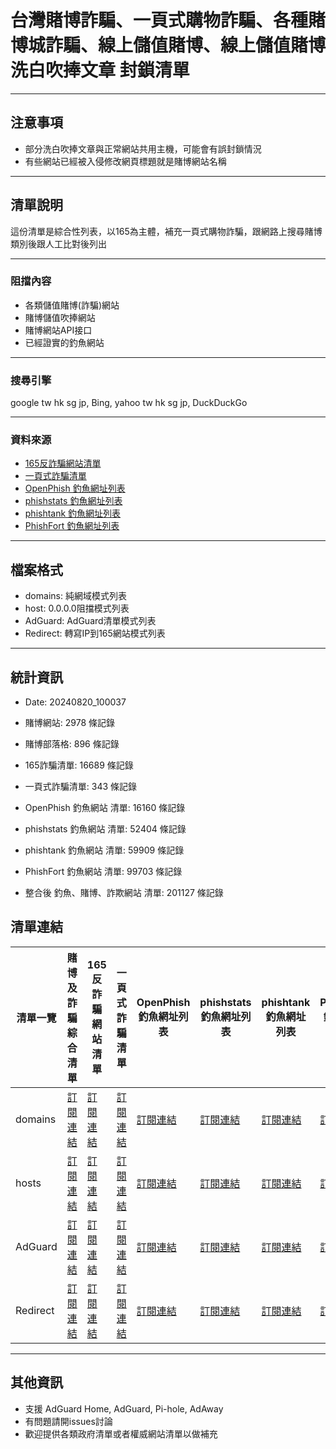 # 台灣賭博詐騙、一頁式購物詐騙、各種賭博城詐騙、線上儲值賭博、線上儲值賭博洗白吹捧文章 封鎖清單
----------------------------------------------------------------
## 注意事項
- 部分洗白吹捧文章與正常網站共用主機，可能會有誤封鎖情況
- 有些網站已經被入侵修改網頁標題就是賭博網站名稱

----------------------------------------------------------------
## 清單說明
這份清單是綜合性列表，以165為主體，補充一頁式購物詐騙，跟網路上搜尋賭博類別後跟人工比對後列出

----------------------------------------------------------------
### 阻擋內容
- 各類儲值賭博(詐騙)網站
- 賭博儲值吹捧網站
- 賭博網站API接口
- 已經證實的釣魚網站

----------------------------------------------------------------
### 搜尋引擎
 google tw hk sg jp, Bing, yahoo tw hk sg jp, DuckDuckGo

----------------------------------------------------------------
### 資料來源
- [165反詐騙網站清單](https://data.gov.tw/dataset/160055)
- [一頁式詐騙清單](https://data.gov.tw/dataset/165027)
- [OpenPhish 釣魚網址列表](https://openphish.com)
- [phishstats 釣魚網址列表](https://phishstats.info/)
- [phishtank 釣魚網址列表](https://www.phishtank.com/)
- [PhishFort 釣魚網址列表](https://www.phishfort.com/)

----------------------------------------------------------------
## 檔案格式
- domains: 純網域模式列表
- host: 0.0.0.0阻擋模式列表
- AdGuard: AdGuard清單模式列表
- Redirect: 轉寫IP到165網站模式列表

----------------------------------------------------------------
## 統計資訊
- Date: 20240820_100037

- 賭博網站: 2978 條記錄
- 賭博部落格: 896 條記錄
- 165詐騙清單: 16689 條記錄
- 一頁式詐騙清單: 343 條記錄
- OpenPhish 釣魚網站 清單: 16160 條記錄
- phishstats 釣魚網站 清單: 52404 條記錄
- phishtank 釣魚網站 清單: 59909 條記錄
- PhishFort 釣魚網站 清單: 99703 條記錄
- 整合後 釣魚、賭博、詐欺網站 清單: 201127 條記錄

## 清單連結
|     清單一覽    | 賭博及詐騙綜合清單                                          | 165反詐騙網站清單                                          | 一頁式詐騙清單                                   | OpenPhish 釣魚網址列表                                    | phishstats 釣魚網址列表                                   | phishtank 釣魚網址列表                                           |PhishFort 釣魚網址列表                                           |賭博部落格列表                                             |
| -------------- | ---------------------------------------------------- | ---------------------------------------------------- | ---------------------------------------------------- | -------------------------------------------------------- | ----------------------------------------------------- | ---------------------------------------------------- | ---------------------------------------------------- | ---------------------------------------------------- |
| domains        | [訂閱連結](https://raw.githubusercontent.com/shiuh67/Family_Block_List/main/Fraud-and-Gambling-Domains.txt)     | [訂閱連結](https://raw.githubusercontent.com/shiuh67/Family_Block_List/main/TW-165-Anti-Fraud-domains.txt)     | [訂閱連結](https://raw.githubusercontent.com/shiuh67/Family_Block_List/main/TW-Shopping-Fraud-domains.txt)     | [訂閱連結](https://raw.githubusercontent.com/shiuh67/Family_Block_List/main/OpenPhish-Phishing-domains.txt)     | [訂閱連結](https://raw.githubusercontent.com/shiuh67/Family_Block_List/main/phishstats-Phishing-Blacklists-domains.txt)     | [訂閱連結](https://raw.githubusercontent.com/shiuh67/Family_Block_List/main/PhishTank-Phishing-Blacklists-domains.txt) | [訂閱連結](https://raw.githubusercontent.com/shiuh67/Family_Block_List/main/phishfort-Phishing-Blacklists-domains.txt) | [訂閱連結](https://raw.githubusercontent.com/shiuh67/Family_Block_List/main/Blog-Gambling-and-Fraud-domains.txt) |
| hosts          | [訂閱連結](https://raw.githubusercontent.com/shiuh67/Family_Block_List/main/Fraud-and-Gambling_Host.txt)   | [訂閱連結](https://raw.githubusercontent.com/shiuh67/Family_Block_List/main/TW-165-Anti-Fraud-host.txt)   | [訂閱連結](https://raw.githubusercontent.com/shiuh67/Family_Block_List/main/TW-Shopping-Fraud-host.txt)   | [訂閱連結](https://raw.githubusercontent.com/shiuh67/Family_Block_List/main/OpenPhish-Phishing-host.txt)   | [訂閱連結](https://raw.githubusercontent.com/shiuh67/Family_Block_List/main/phishstats-Phishing-Blacklists-host.txt)   | [訂閱連結](https://raw.githubusercontent.com/shiuh67/Family_Block_List/main/PhishTank-Phishing-Blacklists-host.txt) | [訂閱連結](https://raw.githubusercontent.com/shiuh67/Family_Block_List/main/phishfort-Phishing-Blacklists-host.txt) | [訂閱連結](https://raw.githubusercontent.com/shiuh67/Family_Block_List/main/Blog-Gambling-and-Fraud-host.txt) |
| AdGuard        | [訂閱連結](https://raw.githubusercontent.com/shiuh67/Family_Block_List/main/Fraud-and-Gambling-AdGuard.txt)   | [訂閱連結](https://raw.githubusercontent.com/shiuh67/Family_Block_List/main/TW-165-Anti-Fraud-AdGuard.txt) | [訂閱連結](https://raw.githubusercontent.com/shiuh67/Family_Block_List/main/TW-Shopping-Fraud-AdGuard.txt) | [訂閱連結](https://raw.githubusercontent.com/shiuh67/Family_Block_List/main/OpenPhish-Phishing-AdGuard.txt) | [訂閱連結](https://raw.githubusercontent.com/shiuh67/Family_Block_List/main/phishstats-Phishing-Blacklists-AdGuard.txt) | [訂閱連結](https://raw.githubusercontent.com/shiuh67/Family_Block_List/main/PhishTank-Phishing-Blacklists-AdGuard.txt) | [訂閱連結](https://raw.githubusercontent.com/shiuh67/Family_Block_List/main/phishfort-Phishing-Blacklists-AdGuard.txt) | [訂閱連結](https://raw.githubusercontent.com/shiuh67/Family_Block_List/main/Blog-Gambling-and-Fraud-AdGuard.txt) |
| Redirect       | [訂閱連結](https://raw.githubusercontent.com/shiuh67/Family_Block_List/main/Fraud-and-Gambling-Redirect.txt)   | [訂閱連結](https://raw.githubusercontent.com/shiuh67/Family_Block_List/main/TW-165-Anti-Fraud-Redirect.txt) | [訂閱連結](https://raw.githubusercontent.com/shiuh67/Family_Block_List/main/TW-Shopping-Fraud-Redirect.txt) | [訂閱連結](https://raw.githubusercontent.com/shiuh67/Family_Block_List/main/OpenPhish-Phishing-Redirect.txt) | [訂閱連結](https://raw.githubusercontent.com/shiuh67/Family_Block_List/main/phishstats-Phishing-Blacklists-Redirect.txt) | [訂閱連結](https://raw.githubusercontent.com/shiuh67/Family_Block_List/main/PhishTank-Phishing-Blacklists-Redirect.txt) | [訂閱連結](https://raw.githubusercontent.com/shiuh67/Family_Block_List/main/phishfort-Phishing-Blacklists-Redirect.txt) | [訂閱連結](https://raw.githubusercontent.com/shiuh67/Family_Block_List/main/Blog-Gambling-and-Fraud-Redirect.txt) |
----------------------------------------------------------------

## 其他資訊
- 支援 AdGuard Home, AdGuard, Pi-hole, AdAway
- 有問題請開issues討論
- 歡迎提供各類政府清單或者權威網站清單以做補充
